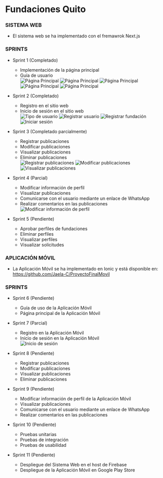 # Fundaciones Quito
### SISTEMA WEB
  - El sistema web se ha implementado con el fremawrok Next.js
### SPRINTS
- Sprint 1 (Completado)
  - Implementación de la página principal
  - Guía de usuario  
![Página Principal](https://raw.githubusercontent.com/Jaela-C/ProyectoFinal/dev/Images/PrincipalPage1.PNG)
![Página Principal](https://raw.githubusercontent.com/Jaela-C/ProyectoFinal/dev/Images/PrincipalPage2.PNG)
![Página Principal](https://raw.githubusercontent.com/Jaela-C/ProyectoFinal/dev/Images/PrincipalPage3.PNG)
![Página Principal](https://raw.githubusercontent.com/Jaela-C/ProyectoFinal/dev/Images/PrincipalPage4.PNG)
![Página Principal](https://raw.githubusercontent.com/Jaela-C/ProyectoFinal/dev/Images/PrincipalPage5.PNG)

- Sprint 2 (Completado)
  - Registro en el sitio web
  - Inicio de sesión en el sitio web  
![Tipo de usuario](https://raw.githubusercontent.com/Jaela-C/ProyectoFinal/dev/Images/UserType.PNG) 
![Registrar usuario](https://raw.githubusercontent.com/Jaela-C/ProyectoFinal/dev/Images/RegisterUser.PNG) 
![Registrar fundación](https://raw.githubusercontent.com/Jaela-C/ProyectoFinal/dev/Images/RegisterAdmin.PNG) 
![Iniciar sesión](https://raw.githubusercontent.com/Jaela-C/ProyectoFinal/dev/Images/Login.PNG) 

- Sprint 3 (Completado parcialmente)
  - Registrar publicaciones
  - Modificar publicaciones
  - Visualizar publicaciones
  - Eliminar publicaciones  
![Registrar publicaciones](https://raw.githubusercontent.com/Jaela-C/ProyectoFinal/dev/Images/RegisterPublication.PNG) 
![Modificar publicaciones](https://raw.githubusercontent.com/Jaela-C/ProyectoFinal/dev/Images/EditPublication.PNG) 
![Visualizar publicaciones](https://raw.githubusercontent.com/Jaela-C/ProyectoFinal/dev/Images/ViewPublication.PNG) 

- Sprint 4 (Parcial)
  - Modificar información de perfil
  - Visualizar publicaciones
  - Comunicarse con el usuario mediante un enlace de WhatsApp
  - Realizar comentarios en las publicaciones  
![Modificar información de perfil](https://raw.githubusercontent.com/Jaela-C/ProyectoFinal/dev/Images/EditUser.PNG)

- Sprint 5 (Pendiente)
  - Aprobar perfiles de fundaciones
  - Eliminar perfiles
  - Visualizar perfiles
  - Visualizar solicitudes  

### APLICACIÓN MÓVIL
  - La Aplicación Móvil se ha implementado en Ionic y está disponible en: https://github.com/Jaela-C/ProyectoFinalMovil
### SPRINTS
- Sprint 6 (Pendiente)
  - Guía de uso de la Aplicación Móvil
  - Página principal de la Aplicación Móvil

- Sprint 7 (Parcial)
  - Registro en la Aplicación Móvil
  - Inicio de sesión en la Aplicación Móvil  
![Inicio de sesión](https://raw.githubusercontent.com/Jaela-C/ProyectoFinal/dev/Images/LoginMovil.PNG)

- Sprint 8 (Pendiente)
  - Registrar publicaciones
  - Modificar publicaciones
  - Visualizar publicaciones
  - Eliminar publicaciones

- Sprint 9 (Pendiente)
  - Modificar información de perfil de la Aplicación Móvil
  - Visualizar publicaciones
  - Comunicarse con el usuario mediante un enlace de WhatsApp
  - Realizar comentarios en las publicaciones

- Sprint 10 (Pendiente)
  - Pruebas unitarias
  - Pruebas de integración
  - Pruebas de usabilidad
- Sprint 11 (Pendiente)
  - Despliegue del Sistema Web en el host de Firebase
  - Despliegue de la Aplicación Móvil en Google Play Store
